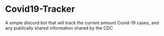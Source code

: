 # Covid19-Tracker
A simple discord bot that will track the current amount Covid-19 cases, and any publically shared information shared by the CDC

